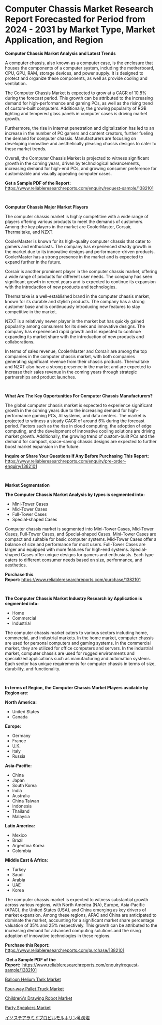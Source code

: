 <p><h1>Computer Chassis Market Research Report Forecasted for Period from 2024 -  2031 by Market Type, Market Application, and Region</h1></p><p><strong>Computer Chassis Market Analysis and Latest Trends</strong></p>
<p><p>A computer chassis, also known as a computer case, is the enclosure that houses the components of a computer system, including the motherboard, CPU, GPU, RAM, storage devices, and power supply. It is designed to protect and organize these components, as well as provide cooling and ventilation.</p><p>The Computer Chassis Market is expected to grow at a CAGR of 10.8% during the forecast period. This growth can be attributed to the increasing demand for high-performance and gaming PCs, as well as the rising trend of custom-built computers. Additionally, the growing popularity of RGB lighting and tempered glass panels in computer cases is driving market growth.</p><p>Furthermore, the rise in internet penetration and digitalization has led to an increase in the number of PC gamers and content creators, further fueling the demand for computer chassis. Manufacturers are focusing on developing innovative and aesthetically pleasing chassis designs to cater to these market trends.</p><p>Overall, the Computer Chassis Market is projected to witness significant growth in the coming years, driven by technological advancements, increasing demand for high-end PCs, and growing consumer preference for customizable and visually appealing computer cases.</p></p>
<p><strong>Get a Sample PDF of the Report:&nbsp;</strong> <a href="https://www.reliableresearchreports.com/enquiry/request-sample/1382101">https://www.reliableresearchreports.com/enquiry/request-sample/1382101</a></p>
<p>&nbsp;</p>
<p><strong>Computer Chassis Major Market Players</strong></p>
<p><p>The computer chassis market is highly competitive with a wide range of players offering various products to meet the demands of customers. Among the key players in the market are CoolerMaster, Corsair, Thermaltake, and NZXT.</p><p>CoolerMaster is known for its high-quality computer chassis that cater to gamers and enthusiasts. The company has experienced steady growth in the market due to its innovative designs and performance-driven products. CoolerMaster has a strong presence in the market and is expected to expand further in the future.</p><p>Corsair is another prominent player in the computer chassis market, offering a wide range of products for different user needs. The company has seen significant growth in recent years and is expected to continue its expansion with the introduction of new products and technologies.</p><p>Thermaltake is a well-established brand in the computer chassis market, known for its durable and stylish products. The company has a strong customer base and is continuously introducing new features to stay competitive in the market.</p><p>NZXT is a relatively newer player in the market but has quickly gained popularity among consumers for its sleek and innovative designs. The company has experienced rapid growth and is expected to continue expanding its market share with the introduction of new products and collaborations.</p><p>In terms of sales revenue, CoolerMaster and Corsair are among the top companies in the computer chassis market, with both companies generating significant revenue from their chassis products. Thermaltake and NZXT also have a strong presence in the market and are expected to increase their sales revenue in the coming years through strategic partnerships and product launches.</p></p>
<p>&nbsp;</p>
<p><strong>What Are The Key Opportunities For Computer Chassis Manufacturers?</strong></p>
<p><p>The global computer chassis market is expected to experience significant growth in the coming years due to the increasing demand for high-performance gaming PCs, AI systems, and data centers. The market is projected to witness a steady CAGR of around 6% during the forecast period. Factors such as the rise in cloud computing, the adoption of edge computing, and the development of innovative cooling solutions are driving market growth. Additionally, the growing trend of custom-built PCs and the demand for compact, space-saving chassis designs are expected to further boost market expansion in the future.</p></p>
<p><strong>Inquire or Share Your Questions If Any Before Purchasing This Report:</strong> <a href="https://www.reliableresearchreports.com/enquiry/pre-order-enquiry/1382101">https://www.reliableresearchreports.com/enquiry/pre-order-enquiry/1382101</a></p>
<p>&nbsp;</p>
<p><strong>Market Segmentation</strong></p>
<p><strong>The Computer Chassis Market Analysis by types is segmented into:</strong></p>
<p><ul><li>Mini-Tower Cases</li><li>Mid-Tower Cases</li><li>Full-Tower Cases</li><li>Special-shaped Cases</li></ul></p>
<p><p>Computer chassis market is segmented into Mini-Tower Cases, Mid-Tower Cases, Full-Tower Cases, and Special-shaped Cases. Mini-Tower Cases are compact and suitable for basic computer systems. Mid-Tower Cases offer a balance of size and performance for most users. Full-Tower Cases are larger and equipped with more features for high-end systems. Special-shaped Cases offer unique designs for gamers and enthusiasts. Each type caters to different consumer needs based on size, performance, and aesthetics.</p></p>
<p><strong>Purchase this Report:&nbsp;</strong><a href="https://www.reliableresearchreports.com/purchase/1382101">https://www.reliableresearchreports.com/purchase/1382101</a></p>
<p>&nbsp;</p>
<p><strong>The Computer Chassis Market Industry Research by Application is segmented into:</strong></p>
<p><ul><li>Home</li><li>Commercial</li><li>Industrial</li></ul></p>
<p><p>The computer chassis market caters to various sectors including home, commercial, and industrial markets. In the home market, computer chassis are used for personal computers and gaming systems. In the commercial market, they are utilized for office computers and servers. In the industrial market, computer chassis are used for rugged environments and specialized applications such as manufacturing and automation systems. Each sector has unique requirements for computer chassis in terms of size, durability, and functionality.</p></p>
<p>&nbsp;</p>
<p><strong>In terms of Region, the Computer Chassis Market Players available by Region are:</strong></p>
<p>
    <p> <strong> North America: </strong>
        <ul>
            <li>United States</li>
            <li>Canada</li>
        </ul>
        </p> 
    <p> <strong> Europe: </strong>
        <ul>
            <li>Germany</li>
            <li>France</li>
            <li>U.K.</li>
            <li>Italy</li>
            <li>Russia</li>
        </ul>
        </p> 
    <p> <strong> Asia-Pacific: </strong>
        <ul>
            <li>China</li>
            <li>Japan</li>
            <li>South Korea</li>
            <li>India</li>
            <li>Australia</li>
            <li>China Taiwan</li>
            <li>Indonesia</li>
            <li>Thailand</li>
            <li>Malaysia</li>
        </ul>
        </p> 
    <p> <strong> Latin America: </strong>
        <ul>
            <li>Mexico</li>
            <li>Brazil</li>
            <li>Argentina Korea</li>
            <li>Colombia</li>
        </ul>
        </p> 
    <p> <strong> Middle East & Africa: </strong>
        <ul>
            <li>Turkey</li>
            <li>Saudi</li>
            <li>Arabia</li>
            <li>UAE</li>
            <li>Korea</li>
        </ul>
    </p>
    </p>
<p><p>The computer chassis market is expected to witness substantial growth across various regions, with North America (NA), Europe, Asia-Pacific (APAC), the United States (USA), and China emerging as key drivers of market expansion. Among these regions, APAC and China are anticipated to dominate the market, accounting for a significant market share percentage valuation of 35% and 25% respectively. This growth can be attributed to the increasing demand for advanced computing solutions and the rising adoption of innovative technologies in these regions.</p></p>
<p><strong>Purchase this Report: </strong><a href="https://www.reliableresearchreports.com/purchase/1382101">https://www.reliableresearchreports.com/purchase/1382101</a></p>
<p>&nbsp;<strong>Get a Sample PDF of the Report:&nbsp;&nbsp;</strong><a href="https://www.reliableresearchreports.com/enquiry/request-sample/1382101">https://www.reliableresearchreports.com/enquiry/request-sample/1382101</a></p>
<p><strong></strong></p>
<p><p><a href="https://github.com/myacatherineblakecaczo9vcsw/Market-Research-Report-List-1/blob/main/balloon-helium-tank-market.md">Balloon Helium Tank Market</a></p><p><a href="https://issuu.com/reportprime-2/docs/four-way-pallet-truck-market-size-2030.pptx">Four-way Pallet Truck Market</a></p><p><a href="https://issuu.com/reportprime-2/docs/childrens-drawing-robot-market-size-2030.pptx">Children\'s Drawing Robot Market</a></p><p><a href="https://github.com/okotobwrhuteie/Market-Research-Report-List-1/blob/main/party-speakers-market.md">Party Speakers Market</a></p><p><a href="https://github.com/ycmtqqhvk3273/Market-Research-Report-List-1/blob/main/80424543547.md">イソステアラミドプロピルモルホリン乳酸塩</a></p></p>